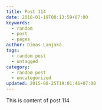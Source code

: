 ```yaml
---
title: Post 114
date: 2018-01-19T00:13:59+07:00
keywords:
  - random
  - post
  - pages
author: Dimas Lanjaka
tags:
  - random post
  - untagged
category:
  - random post
  - uncategorized
updated: 2015-08-25T19:01:46+07:00
---
```

This is content of post 114